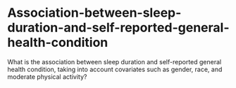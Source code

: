 # Association-between-sleep-duration-and-self-reported-general-health-condition
What is the association between sleep duration and self-reported general health condition,  taking into account covariates such as gender, race, and moderate physical activity?
